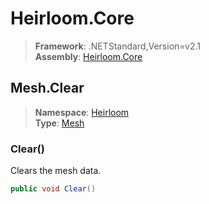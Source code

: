# Heirloom.Core

> **Framework**: .NETStandard,Version=v2.1  
> **Assembly**: [Heirloom.Core][0]  

## Mesh.Clear

> **Namespace**: [Heirloom][0]  
> **Type**: [Mesh][1]  

### Clear()

Clears the mesh data.

```cs
public void Clear()
```

[0]: ../../../Heirloom.Core.md
[1]: ../Mesh.md
